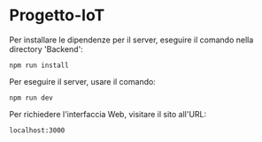 # Progetto-IoT
Per installare le dipendenze per il server, eseguire il comando nella directory 'Backend':
```node
npm run install
```

Per eseguire il server, usare il comando:
```node
npm run dev
```

Per richiedere l'interfaccia Web, visitare il sito all'URL:
```node
localhost:3000
```